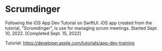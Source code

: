 # Scrumdinger
Following the iOS App Dev Tutorial on SwiftUI. iOS app created from the tutorial, "Scrumdinger",  is use for managing scrum meetings. Started Sept. 10, 2022. [Completed Sept. 15, 2022]

Tutorial:
https://developer.apple.com/tutorials/app-dev-training

